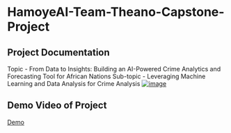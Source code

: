 # HamoyeAI-Team-Theano-Capstone-Project

## Project Documentation
Topic - From Data to Insights: Building an AI-Powered Crime Analytics and Forecasting Tool for African Nations
Sub-topic - Leveraging Machine Learning and Data Analysis for Crime Analysis
[![image](https://github.com/Sammybams/HamoyeAI-Team-Theano-Capstone-Project/assets/64220829/fc619c26-210f-4e15-b0c3-369d5c34a76a)](https://sammybams.hashnode.dev/from-data-to-insights-building-an-ai-powered-crime-analytics-and-forecasting-tool-for-african-nations)

## Demo Video of Project
[Demo](https://github.com/Sammybams/HamoyeAI-Team-Theano-Capstone-Project/assets/64220829/b6be3d5f-25c2-4c14-826a-67051b6594e4)
